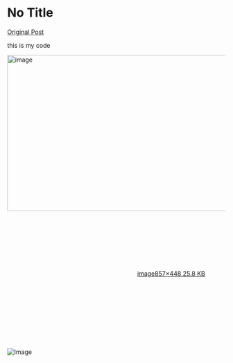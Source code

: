 # No Title

[Original Post](https://discourse.onlinedegree.iitm.ac.in/t/161120/108)

<p>this is my code<br>
<div class="lightbox-wrapper"><a class="lightbox" href="https://europe1.discourse-cdn.com/flex013/uploads/iitm/original/3X/f/c/fc7fc0e740f20529893d590ba863d7df9b943ac0.png" data-download-href="/uploads/short-url/A1I23IFTO0e9CDtcwYljSvQPQFW.png?dl=1" title="image" rel="noopener nofollow ugc"><img src="https://europe1.discourse-cdn.com/flex013/uploads/iitm/original/3X/f/c/fc7fc0e740f20529893d590ba863d7df9b943ac0.png" alt="image" data-base62-sha1="A1I23IFTO0e9CDtcwYljSvQPQFW" width="690" height="360" data-dominant-color="303030"><div class="meta"><svg class="fa d-icon d-icon-far-image svg-icon" aria-hidden="true"><use href="#far-image"></use></svg><span class="filename">image</span><span class="informations">857×448 25.8 KB</span><svg class="fa d-icon d-icon-discourse-expand svg-icon" aria-hidden="true"><use href="#discourse-expand"></use></svg></div></a></div></p>

![Image](https://europe1.discourse-cdn.com/flex013/uploads/iitm/original/3X/f/c/fc7fc0e740f20529893d590ba863d7df9b943ac0.png)